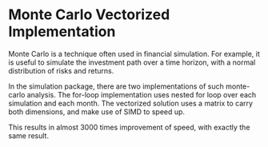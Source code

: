 # Monte Carlo Vectorized Implementation

Monte Carlo is a technique often used in financial simulation. For example, it is useful to simulate the investment path over a time horizon, with a normal distribution of risks and returns. 

In the simulation package, there are two implementations of such monte-carlo analysis. The for-loop implementation uses nested for loop over each simulation and each month. The vectorized solution uses a matrix to carry both dimensions, and make use of SIMD to speed up.

This results in almost 3000 times improvement of speed, with exactly the same result.
